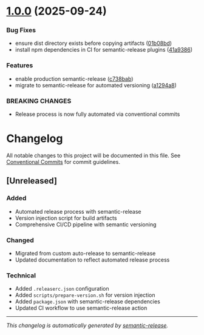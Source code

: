 # [1.0.0](https://github.com/11gorizont11/git-acc/compare/v0.4.0...v1.0.0) (2025-09-24)


### Bug Fixes

* ensure dist directory exists before copying artifacts ([01b08bd](https://github.com/11gorizont11/git-acc/commit/01b08bd11805595bc5e90f95031ba9806fc47d28))
* install npm dependencies in CI for semantic-release plugins ([41a9386](https://github.com/11gorizont11/git-acc/commit/41a9386077ce37219bfb5b91f3e0bfae65ee7d2c))


### Features

* enable production semantic-release ([c738bab](https://github.com/11gorizont11/git-acc/commit/c738bab586679e5936c6b9295f9b1d11b5036482))
* migrate to semantic-release for automated versioning ([a1294a8](https://github.com/11gorizont11/git-acc/commit/a1294a8072d228888454b58fb94aa5f90f003500))


### BREAKING CHANGES

* Release process is now fully automated via conventional commits

# Changelog

All notable changes to this project will be documented in this file. See [Conventional Commits](https://conventionalcommits.org) for commit guidelines.

## [Unreleased]

### Added
- Automated release process with semantic-release
- Version injection script for build artifacts
- Comprehensive CI/CD pipeline with semantic versioning

### Changed
- Migrated from custom auto-release to semantic-release
- Updated documentation to reflect automated release process

### Technical
- Added `.releaserc.json` configuration
- Added `scripts/prepare-version.sh` for version injection
- Added `package.json` with semantic-release dependencies
- Updated CI workflow to use semantic-release action

---

*This changelog is automatically generated by [semantic-release](https://semantic-release.gitbook.io/).*
